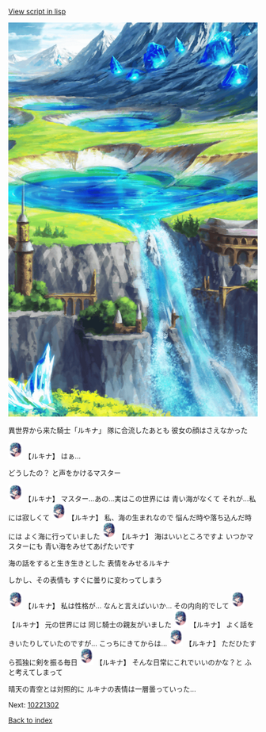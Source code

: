[View script in lisp](../scripts/10221301.txt)

![highland.png](../images/backgrounds/highland.png)

異世界から来た騎士「ルキナ」
隊に合流したあとも
彼女の顔はさえなかった

<img src="../images/units/102211.png" alt="102211.png" height="34"/>
【ルキナ】
はぁ…

どうしたの？
と声をかけるマスター

<img src="../images/units/102211.png" alt="102211.png" height="34"/>
【ルキナ】
マスター…あの…実はこの世界には
青い海がなくて
それが…私には寂しくて

<img src="../images/units/102211.png" alt="102211.png" height="34"/>
【ルキナ】
私、海の生まれなので
悩んだ時や落ち込んだ時には
よく海に行っていました

<img src="../images/units/102211.png" alt="102211.png" height="34"/>
【ルキナ】
海はいいところですよ
いつかマスターにも
青い海をみせてあげたいです

海の話をすると生き生きとした
表情をみせるルキナ

しかし、その表情も
すぐに曇りに変わってしまう

<img src="../images/units/102211.png" alt="102211.png" height="34"/>
【ルキナ】
私は性格が…
なんと言えばいいか…
その内向的でして

<img src="../images/units/102211.png" alt="102211.png" height="34"/>
【ルキナ】
元の世界には
同じ騎士の親友がいました

<img src="../images/units/102211.png" alt="102211.png" height="34"/>
【ルキナ】
よく話をきいたりしていたのですが…
こっちにきてからは…

<img src="../images/units/102211.png" alt="102211.png" height="34"/>
【ルキナ】
ただひたすら孤独に剣を振る毎日

<img src="../images/units/102211.png" alt="102211.png" height="34"/>
【ルキナ】
そんな日常にこれでいいのかな？と
ふと考えてしまって

晴天の青空とは対照的に
ルキナの表情は一層曇っていった…

Next: [10221302](10221302.md)

[Back to index](index.md)
